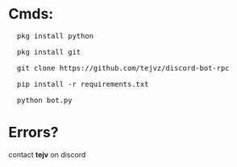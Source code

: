 # Cmds:

<pre>
  pkg install python
  
  pkg install git
  
  git clone https://github.com/tejvz/discord-bot-rpc
  
  pip install -r requirements.txt
  
  python bot.py
</pre>
# Errors?
contact **tejv** on discord
